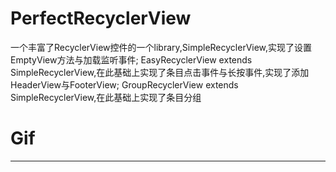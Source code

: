 # PerfectRecyclerView
一个丰富了RecyclerView控件的一个library,SimpleRecyclerView,实现了设置EmptyView方法与加载监听事件;
EasyRecyclerView extends SimpleRecyclerView,在此基础上实现了条目点击事件与长按事件,实现了添加HeaderView与FooterView;
GroupRecyclerView extends SimpleRecyclerView,在此基础上实现了条目分组

# Gif
---
